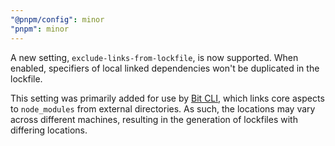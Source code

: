 ```yaml
---
"@pnpm/config": minor
"pnpm": minor
---
```


A new setting, `exclude-links-from-lockfile`, is now supported. When enabled, specifiers of local linked dependencies won't be duplicated in the lockfile.

This setting was primarily added for use by [Bit CLI](https://github.com/teambit/bit), which links core aspects to `node_modules` from external directories. As such, the locations may vary across different machines, resulting in the generation of lockfiles with differing locations.
